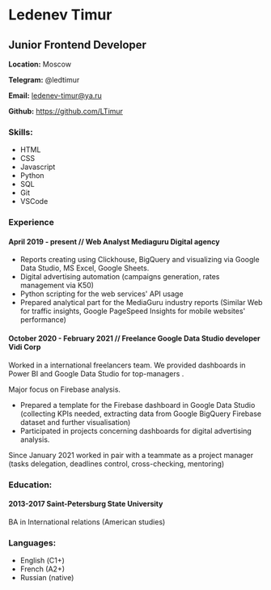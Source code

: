 # Ledenev Timur

## Junior Frontend Developer

**Location:** Moscow

**Telegram:** @ledtimur

**Email:** ledenev-timur@ya.ru

**Github:** https://github.com/LTimur

### Skills:
* HTML
* CSS
* Javascript
* Python
* SQL
* Git
* VSCode

### Experience

#### April 2019 - present // Web Analyst Mediaguru Digital agency

- Reports creating using Clickhouse, BigQuery and visualizing via Google Data Studio, MS Excel, Google Sheets.
- Digital advertising automation (campaigns generation, rates management via K50)
- Python scripting for the web services' API usage
- Prepared analytical part for the MediaGuru industry reports (Similar Web for traffic insights, Google PageSpeed Insights for mobile websites' performance)

#### October 2020 - February 2021 // Freelance Google Data Studio developer Vidi Corp

Worked in a international freelancers team. We provided dashboards in Power BI and Google Data Studio for top-managers .

Major focus on Firebase analysis.
- Prepared a template for the Firebase dashboard in Google Data Studio (collecting KPIs needed, extracting data from Google BigQuery Firebase dataset and further visualisation)
- Participated in projects concerning dashboards for digital advertising analysis.

Since January 2021 worked in pair with a teammate as a project manager (tasks delegation, deadlines control, cross-checking, mentoring)

### Education:
#### 2013-2017 Saint-Petersburg State University

BA in International relations (American studies)

### Languages:
* English (С1+)
* French (A2+)
* Russian (native)